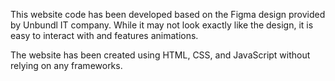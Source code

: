 This website code has been developed based on the Figma design provided by Unbundl IT company. 
While it may not look exactly like the design, it is easy to interact with and features animations. 

The website has been created using HTML, CSS, and JavaScript without relying on any frameworks.
